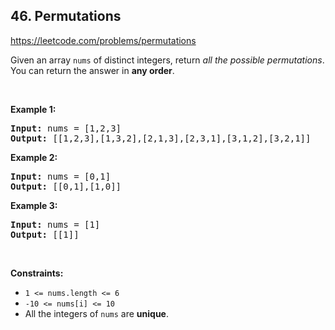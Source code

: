 ## 46. Permutations

<https://leetcode.com/problems/permutations>

<div class="px-5 pt-4"><div class="_1l1MA" data-track-load="qd_description_content"><p>Given an array <code>nums</code> of distinct integers, return <em>all the possible permutations</em>. You can return the answer in <strong>any order</strong>.</p>

<p>&nbsp;</p>
<p><strong class="example">Example 1:</strong></p>
<pre><strong>Input:</strong> nums = [1,2,3]
<strong>Output:</strong> [[1,2,3],[1,3,2],[2,1,3],[2,3,1],[3,1,2],[3,2,1]]
</pre><p><strong class="example">Example 2:</strong></p>
<pre><strong>Input:</strong> nums = [0,1]
<strong>Output:</strong> [[0,1],[1,0]]
</pre><p><strong class="example">Example 3:</strong></p>
<pre><strong>Input:</strong> nums = [1]
<strong>Output:</strong> [[1]]
</pre>
<p>&nbsp;</p>
<p><strong>Constraints:</strong></p>

<ul>
 <li><code>1 &lt;= nums.length &lt;= 6</code></li>
 <li><code>-10 &lt;= nums[i] &lt;= 10</code></li>
 <li>All the integers of <code>nums</code> are <strong>unique</strong>.</li>
</ul>
</div></div>
